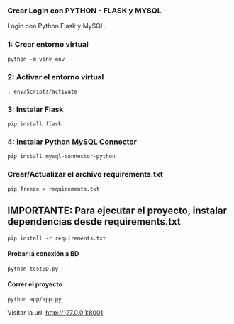 ### Crear Login con PYTHON - FLASK y MYSQL

Login con Python Flask y MySQL.

### 1: Crear entorno virtual
	python -m venv env


### 2: Activar el entorno virtual
	. env/Scripts/activate

### 3: Instalar Flask
	pip install flask

### 4: Instalar Python MySQL Connector
	pip install mysql-connector-python

### Crear/Actualizar el archivo requirements.txt
	pip freeze > requirements.txt

## IMPORTANTE: Para ejecutar el proyecto, instalar dependencias desde requirements.txt
	pip install -r requirements.txt

#### Probar la conexión a BD
	python testBD.py

#### Correr el proyecto
	python app/app.py

Visitar la url: http://127.0.0.1:8001
